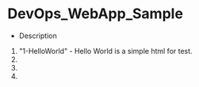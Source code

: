 # DevOps_WebApp_Sample

* Description


1. "1-HelloWorld" - Hello World is a simple html for test.
2. 
3. 
4. 


